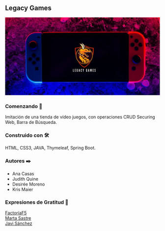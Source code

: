 ## Legacy Games
![](src/main/resources/static/img/readme.jpg)
### Comenzando 🚀
Imitación de una tienda de vídeo juegos, con operaciones CRUD
Securing Web, Barra de Búsqueda.

### Construido con 🛠️
HTML, CSS3, JAVA, Thymeleaf, Spring Boot.

### Autores ✒️
- Ana Casas  
- Judith Quine  
- Desirée Moreno  
- Kris Maier


### Expresiones de Gratitud 🎁
[FactoríaF5](https://github.com/FactoriaF5Code)  
[Marta Sastre](https://github.com/msastreharo)  
[Javi Sánchez](https://github.com/jsrois)




